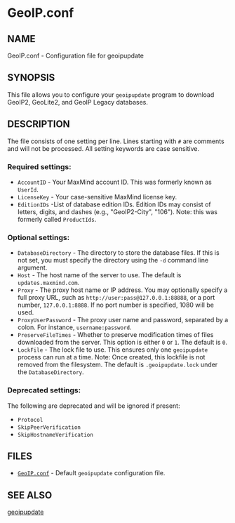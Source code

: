 # GeoIP.conf

## NAME

GeoIP.conf - Configuration file for geoipupdate

## SYNOPSIS

This file allows you to configure your `geoipupdate` program to
download GeoIP2, GeoLite2, and GeoIP Legacy databases.

## DESCRIPTION

The file consists of one setting per line. Lines starting with `#`
are comments and will not be processed. All setting keywords are case
sensitive.

### Required settings:

* `AccountID` - Your MaxMind account ID. This was formerly known as
  `UserId`.
* `LicenseKey` - Your case-sensitive MaxMind license key.
* `EditionIDs`  -List of database edition IDs. Edition IDs may consist
  of letters, digits, and dashes (e.g., "GeoIP2-City", "106"). Note: this
  was formerly called `ProductIds`.

### Optional settings:

* `DatabaseDirectory` - The directory to store the database files. If this
  is not set, you must specify the directory using the `-d` command line
  argument.
* `Host` - The host name of the server to use. The default is
  `updates.maxmind.com`.
* `Proxy` - The proxy host name or IP address. You may optionally specify
  a full proxy URL, such as `http://user:pass@127.0.0.1:88888`, or a port
  number, `127.0.0.1:8888`. If no port number is specified, 1080 will be used.
* `ProxyUserPassword` - The proxy user name and password, separated by a
  colon. For instance, `username:password`.
* `PreserveFileTimes` - Whether to preserve modification times of files
  downloaded from the server. This option is either `0` or `1`. The default
  is `0`.
* `LockFile` - The lock file to use. This ensures only one `geoipupdate`
  process can run at a time. Note: Once created, this lockfile is not removed
  from the filesystem. The default is `.geoipupdate.lock` under the
  `DatabaseDirectory`.

### Deprecated settings:

The following are deprecated and will be ignored if present:

* `Protocol`
* `SkipPeerVerification`
* `SkipHostnameVerification`

## FILES

* [`GeoIP.conf`](../conf/GeoIP.conf.default) - Default `geoipupdate`
  configuration file.

## SEE ALSO

[geoipupdate](geoipupdate.md)

